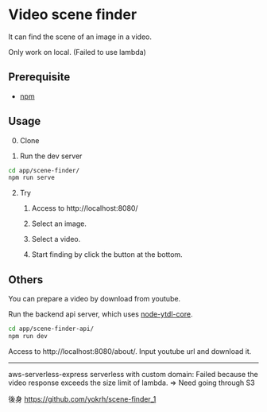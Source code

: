 # Video scene finder

It can find the scene of an image in a video.

Only work on local. (Failed to use lambda)


## Prerequisite

* [npm](https://github.com/npm/cli)


## Usage

0. Clone

1. Run the dev server

```sh
cd app/scene-finder/
npm run serve
```

2. Try

    1. Access to http://localhost:8080/

    2. Select an image.

    3. Select a video.

    4. Start finding by click the button at the bottom.


## Others

You can prepare a video by download from youtube.

Run the backend api server, which uses [node-ytdl-core](https://github.com/fent/node-ytdl-core).

```sh
cd app/scene-finder-api/
npm run dev
```

Access to http://localhost:8080/about/. Input youtube url and download it.


---

aws-serverless-express serverless with custom domain: Failed because the video response exceeds the size limit of lambda. => Need going through S3

後身
https://github.com/yokrh/scene-finder_1

